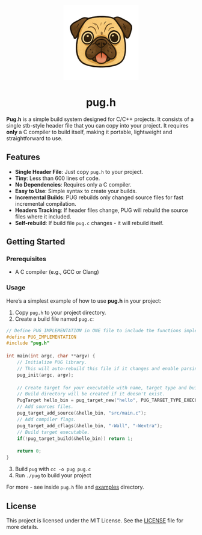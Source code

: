 <div align="center">
  <img src="logo.png" width="200">

# pug.h

</div>

**Pug.h** is a simple build system designed for C/C++ projects.
It consists of a single stb-style header file that you can copy into your project.
It requires **only** a C compiler to build itself, making it portable, lightweight and straightforward to use.

## Features

- **Single Header File**: Just copy `pug.h` to your project.
- **Tiny**: Less than 600 lines of code.
- **No Dependencies**: Requires only a C compiler.
- **Easy to Use**: Simple syntax to create your builds.
- **Incremental Builds**: PUG rebuilds only changed source files for fast incremental compilation.
- **Headers Tracking**: If header files change, PUG will rebuild the source files where it included.
- **Self-rebuild**: If build file `pug.c` changes - it will rebuild itself.

## Getting Started

### Prerequisites

- A C compiler (e.g., GCC or Clang)

### Usage

Here’s a simplest example of how to use **pug.h** in your project:

1. Copy `pug.h` to your project directory.
2. Create a build file named `pug.c`:

```c
// Define PUG_IMPLEMENTATION in ONE file to include the functions implementation.
#define PUG_IMPLEMENTATION
#include "pug.h"

int main(int argc, char **argv) {
    // Initialize PUG library.
    // This will auto-rebuild this file if it changes and enable parsing of command line arguments.
    pug_init(argc, argv);

    // Create target for your executable with name, target type and build directory.
    // Build directory will be created if it doesn't exist.
    PugTarget hello_bin = pug_target_new("hello", PUG_TARGET_TYPE_EXECUTABLE, "build");
    // Add sources files.
    pug_target_add_source(&hello_bin, "src/main.c");
    // Add compiler flags.
    pug_target_add_cflags(&hello_bin, "-Wall", "-Wextra");
    // Build target executable.
    if(!pug_target_build(&hello_bin)) return 1;

    return 0;
}
```

3. Build `pug` with `cc -o pug pug.c`
4. Run `./pug` to build your project

For more - see inside `pug.h` file and [examples](examples) directory.

## License

This project is licensed under the MIT License. See the [LICENSE](LICENSE) file for more details.
